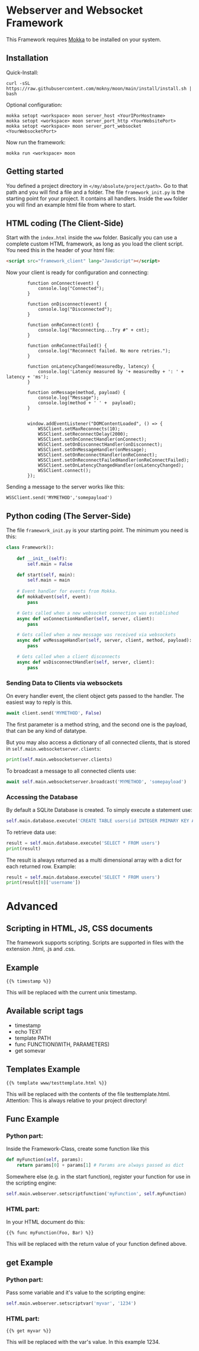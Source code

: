 # Webserver and Websocket Framework

This Framework requires [Mokka](https://github.com/mokny/mokka) to be installed on your system.

## Installation

Quick-Install:
```
curl -sSL https://raw.githubusercontent.com/mokny/moon/main/install/install.sh | bash
```

Optional configuration:
```
mokka setopt <workspace> moon server_host <YourIPorHostname>
mokka setopt <workspace> moon server_port_http <YourWebsitePort>
mokka setopt <workspace> moon server_port_websocket <YourWebsocketPort>
```


Now run the framework:
```
mokka run <workspace> moon
```

## Getting started
You defined a project directory in `</my/absolute/project/path>`. Go to that path and you will find a file and a folder. The file `framework_init.py` is the starting point for your project. It contains all handlers. Inside the `www` folder you will find an example html file from where to start.

## HTML coding (The Client-Side)
Start with the `index.html` inside the `www` folder. Basically you can use a complete custom HTML framework, as long as you load the client script. You need this in the header of your html file:
```HTML
<script src="framework_client" lang="JavaScript"></script>
```
Now your client is ready for configuration and connecting:
```JS
        function onConnect(event) {
            console.log("Connected");
        }

        function onDisconnect(event) {
            console.log("Disconnected");
        }

        function onReConnect(cnt) {
            console.log("Reconnecting...Try #" + cnt);
        }

        function onReConnectFailed() {
            console.log("Reconnect failed. No more retries.");
        }

        function onLatencyChanged(measuredby, latency) {
            console.log('Latency measured by '+ measuredby + ': ' + latency + 'ms');
        }

        function onMessage(method, payload) {
            console.log("Message");
            console.log(method + ' ' +  payload);
        }


        window.addEventListener("DOMContentLoaded", () => {
            WSSClient.setMaxReconnects(10);
            WSSClient.setReconnectDelay(2000);
            WSSClient.setOnConnectHandler(onConnect);
            WSSClient.setOnDisconnectHandler(onDisconnect);
            WSSClient.setOnMessageHandler(onMessage);
            WSSClient.setOnReconnectHandler(onReConnect);
            WSSClient.setOnReconnectFailedHandler(onReConnectFailed);
            WSSClient.setOnLatencyChangedHandler(onLatencyChanged);
            WSSClient.connect();            
        });  
```
Sending a message to the server works like this:
```JS
WSSClient.send('MYMETHOD','somepayload')
```


## Python coding (The Server-Side)
The file `framework_init.py` is your starting point. The minimum you need is this:
```python
class Framework():
    
    def __init__(self):
        self.main = False

    def start(self, main):
        self.main = main
    
    # Event handler for events from Mokka. 
    def mokkaEvent(self, event):
        pass

    # Gets called when a new websocket connection was established
    async def wsConnectionHandler(self, server, client):
        pass

    # Gets called when a new message was received via websockets
    async def wsMessageHandler(self, server, client, method, payload):
        pass

    # Gets called when a client disconnects
    async def wsDisconnectHandler(self, server, client):
        pass
```

### Sending Data to Clients via websockets
On every handler event, the client object gets passed to the handler. The easiest way to reply is this.
```python
await client.send('MYMETHOD', False)
```
The first parameter is a method string, and the second one is the payload, that can be any kind of datatype.

But you may also access a dictionary of all connected clients, that is stored in `self.main.websocketserver.clients`:

```python
print(self.main.websocketserver.clients)
```

To broadcast a message to all connected clients use:
```python
await self.main.websocketserver.broadcast('MYMETHOD', 'somepayload')
```

### Accessing the Database
By default a SQLite Database is created. To simply execute a statement use:
```python
self.main.database.execute('CREATE TABLE users(id INTEGER PRIMARY KEY AUTOINCREMENT, username TEXT NOT NULL, password TEXT NOT NULL)')
```

To retrieve data use:
```python
result = self.main.database.execute('SELECT * FROM users')
print(result)
```
The result is always returned as a multi dimensional array with a dict for each returned row.
Example:
```python
result = self.main.database.execute('SELECT * FROM users')
print(result[0]['username'])    
```
# Advanced
## Scripting in HTML, JS, CSS documents
The framework supports scripting. Scripts are supported in files with the extension .html, .js and .css.
## Example
```
{{% timestamp %}}
```
This will be replaced with the current unix timestamp.

## Available script tags
- timestamp
- echo TEXT
- template PATH
- func FUNCTION(WITH, PARAMETERS)
- get somevar

## Templates Example
```
{{% template www/testtemplate.html %}}
```
This will be replaced with the contents of the file testtemplate.html. Attention: This is always relative to your project directory!

## Func Example
### Python part:
Inside the Framework-Class, create some function like this
```python
def myFunction(self, params):
    return params[0] + params[1] # Params are always passed as dict
```
Somewhere else (e.g. in the start function), register your function for use in the scripting engine:
```python
self.main.webserver.setscriptfunction('myFunction', self.myFunction)
```

### HTML part:
In your HTML document do this:
```
{{% func myFunction(Foo, Bar) %}}
```
This will be replaced with the return value of your function defined above.

## get Example
### Python part:
Pass some variable and it's value to the scripting engine:
```python
self.main.webserver.setscriptvar('myvar', '1234')
```
### HTML part:
```
{{% get myvar %}}
```
This will be replaced with the var's value. In this example 1234.